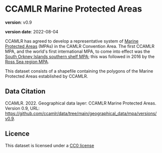 # CCAMLR Marine Protected Areas

**version**: v0.9

**version date**: 2022-08-04

CCAMLR has agreed to develop a representative system of [Marine Protected Areas](https://www.ccamlr.org/node/86677) (MPAs) in the CAMLR Convention Area. The first CCAMLR MPA, and the world's first international MPA, to come into effect was the [South Orkney Islands southern shelf MPA](https://www.ccamlr.org/measure-91-03-2009); this was followed in 2016 by the [Ross Sea region MPA](#0).

This dataset consists of a shapefile containing the polygons of the Marine Protected Areas established by CCAMLR.

## Data Citation

CCAMLR. 2022. Geographical data layer: CCAMLR Marine Protected Areas. Version 0.9, URL: <https://github.com/ccamlr/data/tree/main/geographical_data/mpa/versions/v0.9>.

## Licence

This dataset is licensed under a [CC0 license](/LICENSE.md)

